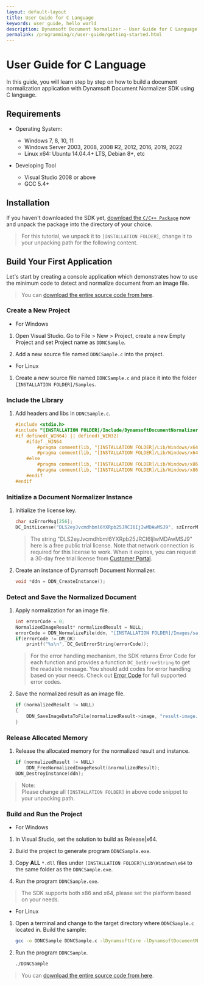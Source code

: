 ```yaml
---
layout: default-layout
title: User Guide for C Language
keywords: user guide, hello world
description: Dynamsoft Document Normalizer - User Guide for C Language
permalink: /programming/c/user-guide/getting-started.html
---
```


# User Guide for C Language

In this guide, you will learn step by step on how to build a document normalization application with Dynamsoft Document Normalizer SDK using C language.

## Requirements

- Operating System:
  - Windows 7, 8, 10, 11
  - Windows Server 2003, 2008, 2008 R2, 2012, 2016, 2019, 2022
  - Linux x64: Ubuntu 14.04.4+ LTS, Debian 8+, etc

- Developing Tool
  - Visual Studio 2008 or above
  - GCC 5.4+  

## Installation

If you haven't downloaded the SDK yet, <a href="https://download2.dynamsoft.com/ddn/dynamsoft-document-normalizer-c_cpp-1.0.20.zip">download the `C/C++ Package`</a> now and unpack the package into the directory of your choice.

>For this tutorial, we unpack it to `[INSTALLATION FOLDER]`, change it to your unpacking path for the following content.

## Build Your First Application

Let's start by creating a console application which demonstrates how to use the minimum code to detect and normalize document from an image file.  
>You can <a href="https://github.com/Dynamsoft/document-normalizer-c-cpp-samples/tree/main/Samples/C/HelloWorld" target="_blank">download the entire source code from here</a>.

### Create a New Project

- For Windows

1. Open Visual Studio. Go to File > New > Project, create a new Empty Project and set Project name as `DDNCSample`.

2. Add a new source file named `DDNCSample.c` into the project.

- For Linux

1. Create a new source file named `DDNCSample.c` and place it into the folder `[INSTALLATION FOLDER]/Samples`.

### Include the Library

1. Add headers and libs in `DDNCSample.c`.

    ```c
    #include <stdio.h>
    #include "[INSTALLATION FOLDER]/Include/DynamsoftDocumentNormalizer.h"
    #if defined(_WIN64) || defined(_WIN32)
        #ifdef _WIN64
            #pragma comment(lib, "[INSTALLATION FOLDER]/Lib/Windows/x64/DynamsoftCorex64.lib")
            #pragma comment(lib, "[INSTALLATION FOLDER]/Lib/Windows/x64/DynamsoftDocumentNormalizerx64.lib")
        #else
            #pragma comment(lib, "[INSTALLATION FOLDER]/Lib/Windows/x86/DynamsoftCorex86.lib")
            #pragma comment(lib, "[INSTALLATION FOLDER]/Lib/Windows/x86/DynamsoftDocumentNormalizerx86.lib")
        #endif
    #endif
    ```

### Initialize a Document Normalizer Instance

1. Initialize the license key.

    ```c
    char szErrorMsg[256];
    DC_InitLicense("DLS2eyJvcmdhbml6YXRpb25JRCI6IjIwMDAwMSJ9", szErrorMsg, 256);
    ```

    > The string "DLS2eyJvcmdhbml6YXRpb25JRCI6IjIwMDAwMSJ9" here is a free public trial license. Note that network connection is required for this license to work. When it expires, you can
    > request a 30-day free trial license from <a href="https://www.dynamsoft.com/customer/license/trialLicense?utm_source=guide&product=ddn&package=c_cpp" target="_blank">Customer Portal</a>.

2. Create an instance of Dynamsoft Document Normalizer.

    ```c
    void *ddn = DDN_CreateInstance();
    ```

### Detect and Save the Normalized Document

1. Apply normalization for an image file.

    ```c
    int errorCode = 0;
    NormalizedImageResult* normalizedResult = NULL;
    errorCode = DDN_NormalizeFile(ddn, "[INSTALLATION FOLDER]/Images/sample-image.png", "", NULL, &normalizedResult);
    if(errorCode != DM_OK)
        printf("%s\n", DC_GetErrorString(errorCode));
    ```

    >For the error handling mechanism, the SDK returns Error Code for each function and provides a function `DC_GetErrorString` to get the readable message. You should add codes for error handling based on your needs. Check out [Error Code]({{site.ddn_enumerations_v1}}error-code.html) for full supported error codes.

2. Save the normalized result as an image file.

    ```c
    if (normalizedResult != NULL)
    {
        DDN_SaveImageDataToFile(normalizedResult->image, "result-image.png");
    }
    ```

### Release Allocated Memory

1. Release the allocated memory for the normalized result and instance.

    ```c
    if (normalizedResult != NULL)
        DDN_FreeNormalizedImageResult(&normalizedResult);
    DDN_DestroyInstance(ddn);
    ```

>Note:  
Please change all `[INSTALLATION FOLDER]` in above code snippet to your unpacking path.

### Build and Run the Project

- For Windows

1. In Visual Studio, set the solution to build as Release\|x64.

2. Build the project to generate program `DDNCSample.exe`.

3. Copy **ALL** `*.dll` files under `[INSTALLATION FOLDER]\Lib\Windows\x64` to the same folder as the `DDNCSample.exe`.

4. Run the program `DDNCSample.exe`.

>The SDK supports both x86 and x64, please set the platform based on your needs.

- For Linux

1. Open a terminal and change to the target directory where `DDNCSample.c` located in. Build the sample:

    ```bash
    gcc -o DDNCSample DDNCSample.c -lDynamsoftCore -lDynamsoftDocumentNormalizer -L ../Lib/Linux -Wl,-rpath=../Lib/Linux
    ```

2. Run the program `DDNCSample`.

    ```bash
    ./DDNCSample
    ```

>You can <a href="https://github.com/Dynamsoft/document-normalizer-c-cpp-samples/tree/main/Samples/C/HelloWorld" target="_blank">download the entire source code from here</a>.
